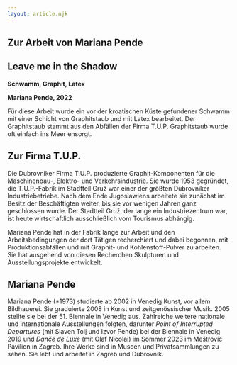 ```yaml
---
layout: article.njk
---
```



## Zur Arbeit von Mariana Pende



## Leave me in the Shadow

**Schwamm, Graphit, Latex**

**Mariana Pende, 2022** 

Für diese Arbeit wurde ein vor der kroatischen Küste gefundener Schwamm mit einer Schicht von Graphitstaub und mit Latex bearbeitet. Der Graphitstaub stammt aus den Abfällen der Firma T.U.P. Graphitstaub wurde oft einfach ins Meer ensorgt. 

<!--

## 2006  T.U.P.

**Video 30’, Loop**

**Mariana Pende, 2006**

Das Video zeigt das Fabrikgebäude der Firma T.U.P in Dubrovnik von Sonnenaufgang bis Sonnenuntergang. Das Vido verweist auf Probleme, die mit der Privatisierung und mit einem Kurswechsel der Dubrovniker Kommunalpolitik zusammenhängen, die mit T.U.P den letzten in Dubrovnik tätigen Industriebetrieb aufgab und sich dem Tourismus als einziger wirtschaftlicher Aktivität verschrieb. Mariana Pende beschäftigt sich mit dem Untergang der kroatischen Industrialisierung und mit der Demontage der sozialen Stellung der Arbeiter-Produzenten, die lange auch Arbeiter-Manager waren. Sie fordert die Betrachtenden auf, soviel Zeit aufzubringen, wie eine Nachrichtensendung dauert, um die Absurdität der Situation zu reflektieren.
-->


## Zur Firma T.U.P.

Die Dubrovniker Firma T.U.P. produzierte Graphit-Komponenten für die Maschinenbau-, Elektro- und Verkehrsindustrie. Sie wurde 1953 gegründet, die T.U.P.-Fabrik im Stadtteil Gruž war einer der größten Dubrovniker Industriebetriebe. Nach dem Ende Jugoslawiens arbeitete sie zunächst im Besitz der Beschäftigten weiter, bis sie vor wenigen Jahren ganz geschlossen wurde. Der Stadtteil Gruž, der lange ein Industriezentrum war, ist heute wirtschaftlich ausschließlich vom Tourismus abhängig.

 Mariana Pende hat in der Fabrik lange zur Arbeit und den Arbeitsbedingungen der dort Tätigen recherchiert und dabei begonnen, mit Produktionsabfällen und mit Graphit- und Kohlenstoff-Pulver zu arbeiten. Sie hat ausgehend von diesen Recherchen Skulpturen und Ausstellungsprojekte entwickelt. 


## Mariana Pende

Mariana Pende (\*1973) studierte ab 2002 in Venedig Kunst, vor allem Bildhauerei. Sie graduierte 2008 in Kunst und zeitgenössischer Musik. 2005 stellte sie bei der 51. Biennale in Venedig aus. Zahlreiche weitere nationale und internationale Ausstellungen folgten, darunter *Point of Interrupted Departures* (mit Slaven Tolj und Izvor Pende) bei der Biennale in Venedig 2019 und *Danče de Luxe* (mit Olaf Nicolai) im Sommer 2023 im Meštrović Pavilion in Zagreb. Ihre Werke sind in Museen und Privatsammlungen zu sehen. Sie lebt und arbeitet in Zagreb und Dubrovnik. 



